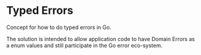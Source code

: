 # Typed Errors

Concept for how to do typed errors in Go.

The solution is intended to allow application code to have Domain Errors as a enum values and still participate
in the Go error eco-system.
